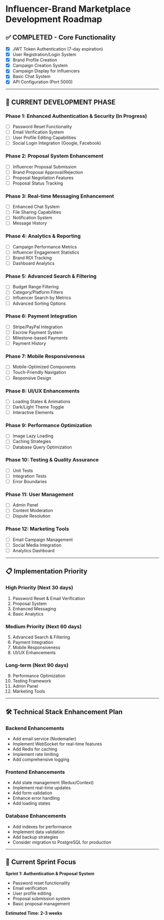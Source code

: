 # Influencer-Brand Marketplace Development Roadmap

## ✅ **COMPLETED - Core Functionality**
- [x] JWT Token Authentication (7-day expiration)
- [x] User Registration/Login System
- [x] Brand Profile Creation
- [x] Campaign Creation System
- [x] Campaign Display for Influencers
- [x] Basic Chat System
- [x] API Configuration (Port 5000)

---

## 🚀 **CURRENT DEVELOPMENT PHASE**

### **Phase 1: Enhanced Authentication & Security** (In Progress)
- [ ] Password Reset Functionality
- [ ] Email Verification System
- [ ] User Profile Editing Capabilities
- [ ] Social Login Integration (Google, Facebook)

### **Phase 2: Proposal System Enhancement**
- [ ] Influencer Proposal Submission
- [ ] Brand Proposal Approval/Rejection
- [ ] Proposal Negotiation Features
- [ ] Proposal Status Tracking

### **Phase 3: Real-time Messaging Enhancement**
- [ ] Enhanced Chat System
- [ ] File Sharing Capabilities
- [ ] Notification System
- [ ] Message History

### **Phase 4: Analytics & Reporting**
- [ ] Campaign Performance Metrics
- [ ] Influencer Engagement Statistics
- [ ] Brand ROI Tracking
- [ ] Dashboard Analytics

### **Phase 5: Advanced Search & Filtering**
- [ ] Budget Range Filtering
- [ ] Category/Platform Filters
- [ ] Influencer Search by Metrics
- [ ] Advanced Sorting Options

### **Phase 6: Payment Integration**
- [ ] Stripe/PayPal Integration
- [ ] Escrow Payment System
- [ ] Milestone-based Payments
- [ ] Payment History

### **Phase 7: Mobile Responsiveness**
- [ ] Mobile-Optimized Components
- [ ] Touch-Friendly Navigation
- [ ] Responsive Design

### **Phase 8: UI/UX Enhancements**
- [ ] Loading States & Animations
- [ ] Dark/Light Theme Toggle
- [ ] Interactive Elements

### **Phase 9: Performance Optimization**
- [ ] Image Lazy Loading
- [ ] Caching Strategies
- [ ] Database Query Optimization

### **Phase 10: Testing & Quality Assurance**
- [ ] Unit Tests
- [ ] Integration Tests
- [ ] Error Boundaries

### **Phase 11: User Management**
- [ ] Admin Panel
- [ ] Content Moderation
- [ ] Dispute Resolution

### **Phase 12: Marketing Tools**
- [ ] Email Campaign Management
- [ ] Social Media Integration
- [ ] Analytics Dashboard

---

## 📋 **Implementation Priority**

### **High Priority (Next 30 days)**
1. Password Reset & Email Verification
2. Proposal System
3. Enhanced Messaging
4. Basic Analytics

### **Medium Priority (Next 60 days)**
5. Advanced Search & Filtering
6. Payment Integration
7. Mobile Responsiveness
8. UI/UX Enhancements

### **Long-term (Next 90 days)**
9. Performance Optimization
10. Testing Framework
11. Admin Panel
12. Marketing Tools

---

## 🛠 **Technical Stack Enhancement Plan**

### **Backend Enhancements**
- Add email service (Nodemailer)
- Implement WebSocket for real-time features
- Add Redis for caching
- Implement rate limiting
- Add comprehensive logging

### **Frontend Enhancements**
- Add state management (Redux/Context)
- Implement real-time updates
- Add form validation
- Enhance error handling
- Add loading states

### **Database Enhancements**
- Add indexes for performance
- Implement data validation
- Add backup strategies
- Consider migration to PostgreSQL for production

---

## 🎯 **Current Sprint Focus**
**Sprint 1: Authentication & Proposal System**
- Password reset functionality
- Email verification
- User profile editing
- Proposal submission system
- Basic proposal management

**Estimated Time: 2-3 weeks**

